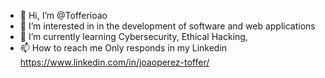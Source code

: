 - 👋 Hi, I’m @Tofferioao
- 👀 I’m interested in in the development of software and web applications
- 🌱 I’m currently learning Cybersecurity, Ethical Hacking, 
- 📫 How to reach me Only responds in my Linkedin https://www.linkedin.com/in/joaoperez-toffer/

